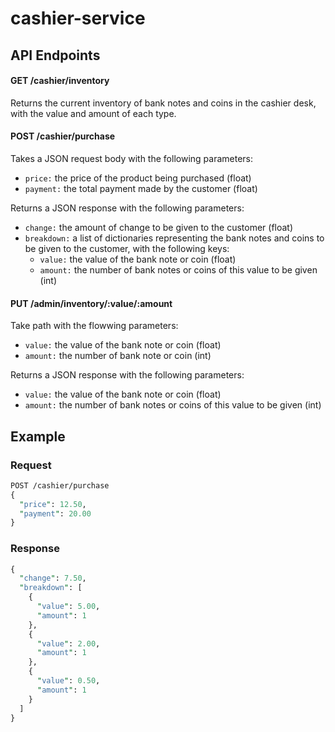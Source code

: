 # cashier-service

## API Endpoints
#### GET /cashier/inventory
Returns the current inventory of bank notes and coins in the cashier desk, with the value and amount of each type.
#### POST /cashier/purchase
Takes a JSON request body with the following parameters:

- `price:` the price of the product being purchased (float)
- `payment:` the total payment made by the customer (float)

Returns a JSON response with the following parameters:

- `change:` the amount of change to be given to the customer (float)
- `breakdown:` a list of dictionaries representing the bank notes and coins to be given to the customer, with the following keys:
  - `value:` the value of the bank note or coin (float)
  - `amount:` the number of bank notes or coins of this value to be given (int)
#### PUT /admin/inventory/:value/:amount
Take path with the flowwing parameters:
- `value:` the value of the bank note or coin (float)
- `amount:` the number of bank note or coin (int)

Returns a JSON response with the following parameters:
- `value:` the value of the bank note or coin (float)
- `amount:` the number of bank notes or coins of this value to be given (int)
## Example
### Request
```Perl
POST /cashier/purchase
{
  "price": 12.50,
  "payment": 20.00
}
```
### Response
```Perl
{
  "change": 7.50,
  "breakdown": [
    {
      "value": 5.00,
      "amount": 1
    },
    {
      "value": 2.00,
      "amount": 1
    },
    {
      "value": 0.50,
      "amount": 1
    }
  ]
}
```
